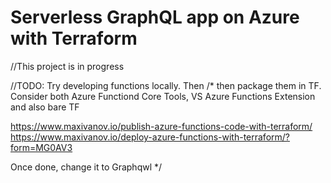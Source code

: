 # Serverless GraphQL app on Azure with Terraform

//This project is in progress


//TODO: Try developing functions locally. Then
/*
then package them in TF. Consider both Azure Functiond Core Tools, VS Azure Functions Extension and also bare TF

https://www.maxivanov.io/publish-azure-functions-code-with-terraform/
https://www.maxivanov.io/deploy-azure-functions-with-terraform/?form=MG0AV3

Once done, change it to Graphqwl
*/